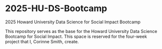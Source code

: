 # 2025-HU-DS-Bootcamp
2025 Howard University Data Science for Social Impact Bootcamp

This repository serves as the base for the Howard University Data Science Bootcamp for Social Impact. This space is reserved for the four-week project that I, Corinne Smith, create.
